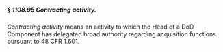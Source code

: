 ##### § 1108.95 Contracting activity. #####

*Contracting activity* means an activity to which the Head of a DoD Component has delegated broad authority regarding acquisition functions pursuant to 48 CFR 1.601.